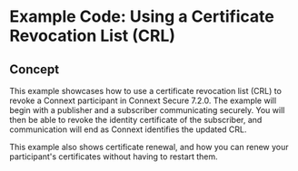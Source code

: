 # Example Code: Using a Certificate Revocation List (CRL)

## Concept

This example showcases how to use a certificate revocation list (CRL) to revoke a Connext participant in Connext Secure 7.2.0. The example will begin with a publisher and a subscriber communicating securely. You will then be able to revoke the identity certificate of the subscriber, and communication will end as Connext identifies the updated CRL.

This example also shows certificate renewal, and how you can renew your participant's certificates without having to restart them.
